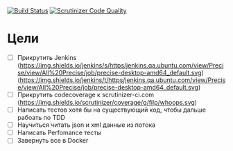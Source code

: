 [![Build Status](https://travis-ci.org/cmygeHm/ExampleCode.svg?branch=master)](https://travis-ci.org/cmygeHm/ExampleCode)
[![Scrutinizer Code Quality](https://scrutinizer-ci.com/g/cmygeHm/ExampleCode/badges/quality-score.png?b=master)](https://scrutinizer-ci.com/g/cmygeHm/ExampleCode/?branch=master)

# Цели
- [ ] Прикрутить Jenkins (https://img.shields.io/jenkins/s/https/jenkins.qa.ubuntu.com/view/Precise/view/All%20Precise/job/precise-desktop-amd64_default.svg) (https://img.shields.io/jenkins/t/https/jenkins.qa.ubuntu.com/view/Precise/view/All%20Precise/job/precise-desktop-amd64_default.svg)
- [ ] Прикрутить codecoverage к scrutinizer-ci.com (https://img.shields.io/scrutinizer/coverage/g/filp/whoops.svg)
- [ ] Написать тестов хотя бы на существующий код, чтобы дальше рабоать по TDD
- [ ] Научиться читать json и xml данные из потока
- [ ] Написать Perfomance тесты
- [ ] Завернуть все в Docker
